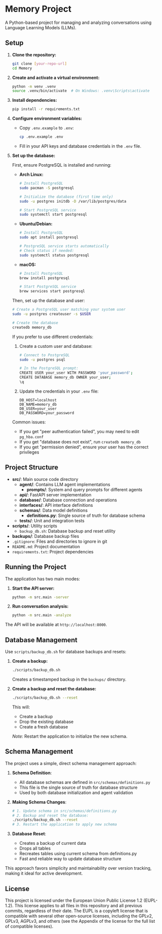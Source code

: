 # Memory Project

A Python-based project for managing and analyzing conversations using Language Learning Models (LLMs).

## Setup

1. **Clone the repository:**

    ```bash
    git clone [your-repo-url]
    cd Memory
    ```

2. **Create and activate a virtual environment:**

    ```bash
    python -m venv .venv
    source .venv/bin/activate  # On Windows: .venv\Scripts\activate
    ```

3. **Install dependencies:**

    ```bash
    pip install -r requirements.txt
    ```

4. **Configure environment variables:**

    - Copy `.env.example` to `.env`:

        ```bash
        cp .env.example .env
        ```

    - Fill in your API keys and database credentials in the `.env` file.

5. **Set up the database:**

    First, ensure PostgreSQL is installed and running:

    - **Arch Linux:**
        ```bash
        # Install PostgreSQL
        sudo pacman -S postgresql

        # Initialize the database (first time only)
        sudo -u postgres initdb -D /var/lib/postgres/data

        # Start PostgreSQL service
        sudo systemctl start postgresql
        ```

    - **Ubuntu/Debian:**
        ```bash
        # Install PostgreSQL
        sudo apt install postgresql

        # PostgreSQL service starts automatically
        # Check status if needed:
        sudo systemctl status postgresql
        ```

    - **macOS:**
        ```bash
        # Install PostgreSQL
        brew install postgresql

        # Start PostgreSQL service
        brew services start postgresql
        ```

    Then, set up the database and user:

    ```bash
    # Create a PostgreSQL user matching your system user
    sudo -u postgres createuser -s $USER

    # Create the database
    createdb memory_db
    ```

    If you prefer to use different credentials:
    1. Create a custom user and database:
        ```bash
        # Connect to PostgreSQL
        sudo -u postgres psql

        # In the PostgreSQL prompt:
        CREATE USER your_user WITH PASSWORD 'your_password';
        CREATE DATABASE memory_db OWNER your_user;
        \q
        ```
    2. Update the credentials in your `.env` file:
        ```
        DB_HOST=localhost
        DB_NAME=memory_db
        DB_USER=your_user
        DB_PASSWORD=your_password
        ```

    Common issues:
    - If you get "peer authentication failed", you may need to edit `pg_hba.conf`
    - If you get "database does not exist", run `createdb memory_db`
    - If you get "permission denied", ensure your user has the correct privileges

## Project Structure

- **src/**: Main source code directory
    - **agent/**: Contains LLM agent implementations
        - **prompts/**: System and query prompts for different agents
    - **api/**: FastAPI server implementation
    - **database/**: Database connection and operations
    - **interfaces/**: API interface definitions
    - **schemas/**: Data model definitions
        - **definitions.py**: Single source of truth for database schema
    - **tests/**: Unit and integration tests
- **scripts/**: Utility scripts
    - `backup_db.sh`: Database backup and reset utility
- **backups/**: Database backup files
- `.gitignore`: Files and directories to ignore in git
- `README.md`: Project documentation
- `requirements.txt`: Project dependencies

## Running the Project

The application has two main modes:

1. **Start the API server:**

    ```bash
    python -m src.main -server
    ```

2. **Run conversation analysis:**

    ```bash
    python -m src.main -analyze
    ```

The API will be available at `http://localhost:8000`.

## Database Management

Use `scripts/backup_db.sh` for database backups and resets:

1. **Create a backup:**

    ```bash
    ./scripts/backup_db.sh
    ```

    Creates a timestamped backup in the `backups/` directory.

2. **Create a backup and reset the database:**

    ```bash
    ./scripts/backup_db.sh --reset
    ```

    This will:
    - Create a backup
    - Drop the existing database
    - Create a fresh database

    *Note:* Restart the application to initialize the new schema.

## Schema Management

The project uses a simple, direct schema management approach:

1. **Schema Definition**:
   - All database schemas are defined in `src/schemas/definitions.py`
   - This file is the single source of truth for database structure
   - Used by both database initialization and agent validation

2. **Making Schema Changes**:
   ```bash
   # 1. Update schema in src/schemas/definitions.py
   # 2. Backup and reset the database:
   ./scripts/backup_db.sh --reset
   # 3. Restart the application to apply new schema
   ```

3. **Database Reset**:
   - Creates a backup of current data
   - Drops all tables
   - Recreates tables using current schema from definitions.py
   - Fast and reliable way to update database structure

This approach favors simplicity and maintainability over version tracking, making it ideal for active development.

## License

This project is licensed under the European Union Public License 1.2 (EUPL-1.2). This license applies to all files in this repository and all previous commits, regardless of their date. The EUPL is a copyleft license that is compatible with several other open-source licenses, including the GPLv2, GPLv3, AGPLv3, and others (see the Appendix of the license for the full list of compatible licenses).
